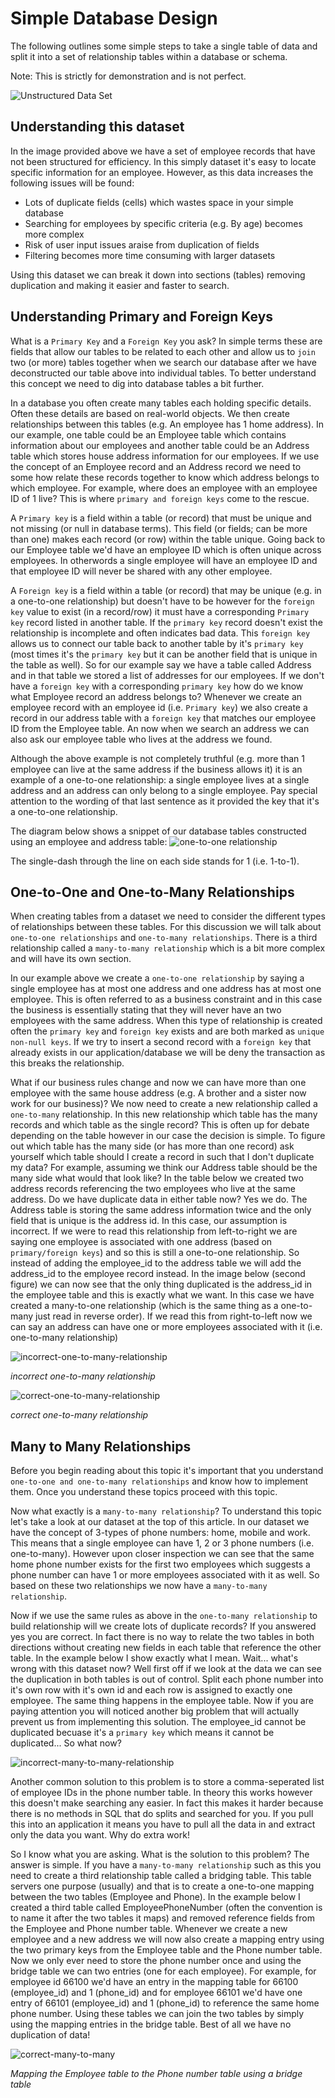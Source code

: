 # Simple Database Design

The following outlines some simple steps to take a single table of data and split it into a set of relationship tables within a database or schema. 

Note: This is strictly for demonstration and is not perfect. 

![Unstructured Data Set](https://raw.githubusercontent.com/rydevops/SimpleORM/master/Sample%20Data%20Set.png)

## Understanding this dataset

In the image provided above we have a set of employee records that have not been structured for efficiency. In this simply dataset it's easy to locate specific information for an employee. However, as this data increases the following issues will be found:

*  Lots of duplicate fields (cells) which wastes space in your simple database
*  Searching for employees by specific criteria (e.g. By age) becomes more complex
*  Risk of user input issues araise from duplication of fields
*  Filtering becomes more time consuming with larger datasets

Using this dataset we can break it down into sections (tables) removing duplication and making it easier and faster to search. 

## Understanding Primary and Foreign Keys

What is a `Primary Key` and a `Foreign Key` you ask? In simple terms these are fields that allow our tables to be related to each other and allow us to `join` two (or more) tables together when we search our database after we have deconstructed our table above into individual tables. To better understand this concept we need to dig into database tables a bit further. 

In a database you often create many tables each holding specific details. Often these details are based on real-world objects. We then create relationships between this tables (e.g. An employee has 1 home address). In our example, one table could be an Employee table which contains information about our employees and another table could be an Address table which stores house address information for our employees. If we use the concept of an Employee record and an Address record we need to some how relate these records together to know which address belongs to which employee. For example, where does an employee with an employee ID of 1 live? This is where `primary and foreign keys` come to the rescue. 

A `Primary key` is a field within a table (or record) that must be unique and not missing (or null in database terms). This field (or fields; can be more than one) makes each record (or row) within the table unique. Going back to our Employee table we'd have an employee ID which is often unique across employees. In otherwords a single employee will have an employee ID and that employee ID will never be shared with any other employee. 

A `Foreign key` is a field within a table (or record) that may be unique (e.g. in a one-to-one relationship) but doesn't have to be however for the `foreign key` value to exist (in a record/row) it must have a corresponding `Primary key` record listed in another table. If the `primary key` record doesn't exist the relationship is incomplete and often indicates bad data. This `foreign key` allows us to connect our table back to another table by it's `primary key` (most times it's the `primary key` but it can be another field that is unique in the table as well). So for our example say we have a table called Address and in that table we stored a list of addresses for our employees. If we don't have a `foreign key` with a corresponding `primary key` how do we know what Employee record an address belongs to? Whenever we create an employee record with an employee id (i.e. `Primary key`) we also create a record in our address table with a `foreign key` that matches our employee ID from the Employee table. An now when we search an address we can also ask our employee table who lives at the address we found. 

Although the above example is not completely truthful (e.g. more than 1 employee can live at the same address if the business allows it) it is an example of a one-to-one relationship: a single employee lives at a single address and an address can only belong to a single employee. Pay special attention to the wording of that last sentence as it provided the key that it's a one-to-one relationship.  

The diagram below shows a snippet of our database tables constructed using an employee and address table:
![one-to-one relationship](https://raw.githubusercontent.com/rydevops/SimpleORM/master/one-to-one.png)

The single-dash through the line on each side stands for 1 (i.e. 1-to-1). 

## One-to-One and One-to-Many Relationships

When creating tables from a dataset we need to consider the different types of relationships between these tables. For this discussion we will talk about `one-to-one relationships` and `one-to-many relationships`. There is a third relationship called a `many-to-many relationship` which is a bit more complex and will have its own section. 

In our example above we create a `one-to-one relationship` by saying a single employee has at most one address and one address has at most one employee. This is often referred to as a business constraint and in this case the business is essentially stating that they will never have an two employees with the same address. When this type of relationship is created often the `primary key` and `foreign key` exists and are both marked as `unique non-null keys`. If we try to insert a second record with a `foreign key` that already exists in our application/database we will be deny the transaction as this breaks the relationship. 

What if our business rules change and now we can have more than one employee with the same house address (e.g. A brother and a sister now work for our business)? We now need to create a new relationship called a `one-to-many` relationship. In this new relationship which table has the many records and which table as the single record? This is often up for debate depending on the table however in our case the decision is simple. To figure out which table has the many side (or has more than one record) ask yourself which table should I create a record in such that I don't duplicate my data? For example, assuming we think our Address table should be the many side what would that look like? In the table below we created two address records referencing the two employees who live at the same address. Do we have duplicate data in either table now? Yes we do. The Address table is storing the same address information twice and the only field that is unique is the address id. In this case, our assumption is incorrect. If we were to read this relationship from left-to-right we are saying one employee is associated with one address (based on `primary/foreign keys`) and so this is still a one-to-one relationship. So instead of adding the employee_id to the address table we will add the address_id to the employee record instead. In the image below (second figure) we can now see that the only thing duplicated is the address_id in the employee table and this is exactly what we want. In this case we have created a many-to-one relationship (which is the same thing as a one-to-many just read in reverse order). If we read this from right-to-left now we can say an address can have one or more employees associated with it (i.e. one-to-many relationship)

![incorrect-one-to-many-relationship](https://raw.githubusercontent.com/rydevops/SimpleORM/master/incorrect-one-to-many.png)

*incorrect one-to-many relationship*

![correct-one-to-many-relationship](https://raw.githubusercontent.com/rydevops/SimpleORM/master/correct-one-to-many.png)

*correct one-to-many relationship*

## Many to Many Relationships

Before you begin reading about this topic it's important that you understand `one-to-one and one-to-many relationships` and know how to implement them. Once you understand these topics proceed with this topic. 

Now what exactly is a `many-to-many relationship`? To understand this topic let's take a look at our dataset at the top of this article. In our dataset we have the concept of 3-types of phone numbers: home, mobile and work. This means that a single employee can have 1, 2 or 3 phone numbers (i.e. one-to-many). However upon closer inspection we can see that the same home phone number exists for the first two employees which suggests a phone number can have 1 or more employees associated with it as well. So based on these two relationships we now have a `many-to-many relationship`. 

Now if we use the same rules as above in the `one-to-many relationship` to build relationship will we create lots of duplicate records? If you answered yes you are correct. In fact there is no way to relate the two tables in both directions without creating new fields in each table that reference the other table. In the example below I show exactly what I mean. Wait... what's wrong with this dataset now? Well first off if we look at the data we can see the duplication in both tables is out of control. Split each phone number into it's own row with it's own id and each row is assigned to exactly one employee. The same thing happens in the employee table. Now if you are paying attention you will noticed another big problem that will actually prevent us from implementing this solution. The employee_id cannot be duplicated becuase it's a `primary key` which means it cannot be duplicated... So what now? 

![incorrect-many-to-many-relationship](https://raw.githubusercontent.com/rydevops/SimpleORM/master/incorrect-many-to-many.png)

Another common solution to this problem is to store a comma-seperated list of employee IDs in the phone number table. In theory this works however this doesn't make searching any easier. In fact this makes it harder because there is no methods in SQL that do splits and searched for you. If you pull this into an application it means you have to pull all the data in and extract only the data you want. Why do extra work!

So I know what you are asking. What is the solution to this problem? The answer is simple. If you have a `many-to-many relationship` such as this you need to create a third relationship table called a bridging table. This table servers one purpose (usually) and that is to create a one-to-one mapping between the two tables (Employee and Phone). In the example below I created a third table called EmployeePhoneNumber (often the convention is to name it after the two tables it maps) and removed reference fields from the Employee and Phone number table. Whenever we create a new employee and a new address we will now also create a mapping entry using the two primary keys from the Employee table and the Phone number table. Now we only ever need to store the phone number once and using the bridge table we can two entries (one for each employee). For example, for employee id 66100 we'd have an entry in the mapping table for 66100 (employee_id) and 1 (phone_id) and for employee 66101 we'd have one entry of 66101 (employee_id) and 1 (phone_id) to reference the same home phone number. Using these tables we can join the two tables by simply using the mapping entries in the bridge table. Best of all we have no duplication of data!

![correct-many-to-many](https://raw.githubusercontent.com/rydevops/SimpleORM/master/correct-many-to-many.png)

*Mapping the Employee table to the Phone number table using a bridge table*



